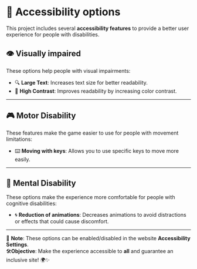 # 🤝 **Accessibility options**

This project includes several **accessibility features** to provide a better user experience for people with disabilities.

## 👁️ **Visually impaired**
These options help people with visual impairments:
- 🔍 **Large Text**: Increases text size for better readability.
- 🎨 **High Contrast**: Improves readability by increasing color contrast.

---

## 🎮 **Motor Disability**
These features make the game easier to use for people with movement limitations:
- ⌨️ **Moving with keys**: Allows you to use specific keys to move more easily.

---

## 🧠 **Mental Disability**
These options make the experience more comfortable for people with cognitive disabilities:
- 🌀 **Reduction of animations**: Decreases animations to avoid distractions or effects that could cause discomfort.

---

📌 **Note**: These options can be enabled/disabled in the website **Accessibility Settings**.  
🛠️**Objective**: Make the experience accessible to **all** and guarantee an inclusive site! 🌍✨  
